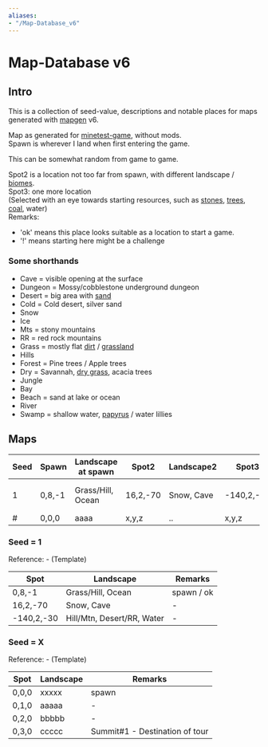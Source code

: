 ```yaml
---
aliases:
- "/Map-Database_v6"
---
```


# Map-Database v6
Intro
-----

This is a collection of seed-value, descriptions and notable places for maps generated with [mapgen](https://wiki.luanti.org/Mapgen "Mapgen") v6.

Map as generated for [minetest-game](https://wiki.luanti.org/index.php?title=Minetest_Game&action=edit&redlink=1 "Minetest Game (page does not exist)"), without mods.  
Spawn is wherever I land when first entering the game.

This can be somewhat random from game to game.

Spot2 is a location not too far from spawn, with different landscape / [biomes](https://wiki.luanti.org/Biomes "Biomes").  
Spot3: one more location  
(Selected with an eye towards starting resources, such as [stones](https://wiki.luanti.org/Stone "Stone"), [trees](https://wiki.luanti.org/Tree "Tree"), [coal](https://wiki.luanti.org/Coal "Coal"), water)  
Remarks:

*   'ok' means this place looks suitable as a location to start a game.
*   '!' means starting here might be a challenge

### Some shorthands

*   Cave = visible opening at the surface
*   Dungeon = Mossy/cobblestone underground dungeon
*   Desert = big area with [sand](https://wiki.luanti.org/Sand "Sand")
*   Cold = Cold desert, silver sand
*   Snow
*   Ice
*   Mts = stony mountains
*   RR = red rock mountains
*   Grass = mostly flat [dirt](https://wiki.luanti.org/Dirt "Dirt") / [grassland](https://wiki.luanti.org/Grass "Grass")
*   Hills
*   Forest = Pine trees / Apple trees
*   Dry = Savannah, [dry grass](https://wiki.luanti.org/Dry_Grass "Dry Grass"), acacia trees
*   Jungle
*   Bay
*   Beach = sand at lake or ocean
*   River
*   Swamp = shallow water, [papyrus](https://wiki.luanti.org/Papyrus "Papyrus") / water lillies

Maps
----


|Seed|Spawn |Landscape at spawn|Spot2   |Landscape2|Spot3     |Landscape3                |Remarks|
|----|------|------------------|--------|----------|----------|--------------------------|-------|
|1   |0,8,-1|Grass/Hill, Ocean |16,2,-70|Snow, Cave|-140,2,-30|Hill/Mtn, Desert/RR, Water|ok     |
|#   |0,0,0 |aaaa              |x,y,z   |..        |x,y,z     |..                        |-      |


### Seed = 1

Reference: - (Template)


|Spot      |Landscape                 |Remarks   |
|----------|--------------------------|----------|
|0,8,-1    |Grass/Hill, Ocean         |spawn / ok|
|16,2,-70  |Snow, Cave                |-         |
|-140,2,-30|Hill/Mtn, Desert/RR, Water|-         |


### Seed = X

Reference: - (Template)


|Spot |Landscape|Remarks                       |
|-----|---------|------------------------------|
|0,0,0|xxxxx    |spawn                         |
|0,1,0|aaaaa    |-                             |
|0,2,0|bbbbb    |-                             |
|0,3,0|ccccc    |Summit#1 - Destination of tour|
